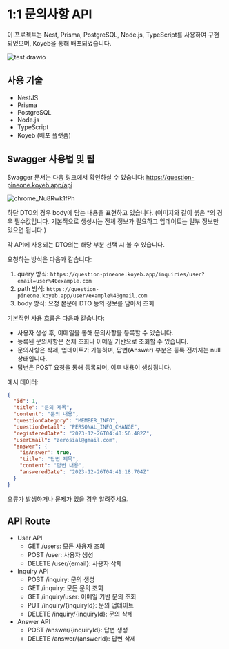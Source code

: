# 1:1 문의사항 API

이 프로젝트는 Nest, Prisma, PostgreSQL, Node.js, TypeScript를 사용하여 구현되었으며, Koyeb을 통해 배포되었습니다.

![test drawio](https://github.com/zerosial/Question_Backend_Nest/assets/97251710/f3a83077-4cb6-4477-932f-dbde5a4b3646)


## 사용 기술

- NestJS
- Prisma
- PostgreSQL
- Node.js
- TypeScript
- Koyeb (배포 플랫폼)

## Swagger 사용법 및 팁

Swagger 문서는 다음 링크에서 확인하실 수 있습니다: https://question-pineone.koyeb.app/api

![chrome_Nu8Rwk1fPh](https://github.com/zerosial/Question_Backend_Nest/assets/97251710/8eea9912-42a9-4c15-ad97-efff6e585d61)



하단 DTO의 경우 body에 담는 내용을 표현하고 있습니다. (이미지와 같이 붉은 \*의 경우 필수값입니다. 기본적으로 생성시는 전체 정보가 필요하고 업데이트는 일부 정보만 있으면 됩니다.)

각 API에 사용되는 DTO의는 해당 부분 선택 시 볼 수 있습니다.

요청하는 방식은 다음과 같습니다:

1. query 방식: `https://question-pineone.koyeb.app/inquiries/user?email=user%40example.com`
2. path 방식: `https://question-pineone.koyeb.app/user/example%40gmail.com`
3. body 방식: 요청 본문에 DTO 등의 정보를 담아서 조회

기본적인 사용 흐름은 다음과 같습니다:

- 사용자 생성 후, 이메일을 통해 문의사항을 등록할 수 있습니다.
- 등록된 문의사항은 전체 조회나 이메일 기반으로 조회할 수 있습니다.
- 문의사항은 삭제, 업데이트가 가능하며, 답변(Answer) 부분은 등록 전까지는 null 상태입니다.
- 답변은 POST 요청을 통해 등록되며, 이후 내용이 생성됩니다.

예시 데이터:

```json
{
  "id": 1,
  "title": "문의 제목",
  "content": "문의 내용",
  "questionCategory": "MEMBER_INFO",
  "questionDetail": "PERSONAL_INFO_CHANGE",
  "registeredDate": "2023-12-26T04:40:56.482Z",
  "userEmail": "zerosial@gmail.com",
  "answer": {
    "isAnswer": true,
    "title": "답변 제목",
    "content": "답변 내용",
    "answeredDate": "2023-12-26T04:41:18.704Z"
  }
}
```

오류가 발생하거나 문제가 있을 경우 알려주세요.

## API Route

- User API
  - GET /users: 모든 사용자 조회
  - POST /user: 사용자 생성
  - DELETE /user/{email}: 사용자 삭제
- Inquiry API
  - POST /inquiry: 문의 생성
  - GET /inquiry: 모든 문의 조회
  - GET /inquiry/user: 이메일 기반 문의 조회
  - PUT /inquiry/{inquiryId}: 문의 업데이트
  - DELETE /inquiry/{inquiryId}: 문의 삭제
- Answer API
  - POST /answer/{inquiryId}: 답변 생성
  - DELETE /answer/{answerId}: 답변 삭제
